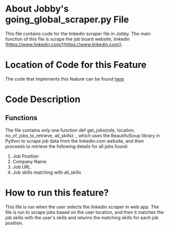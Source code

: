 # About Jobby's going_global_scraper.py File
This file contains code for the linkedin scraper file in Jobby. The main function of this file is scrape the job board website, linkedin [https://www.linkedin.com/](https://www.linkedin.com/).

# Location of Code for this Feature
The code that implements this feature can be found [here](https://github.com/sak007/Jobby/blob/main/code/Scraper/linkedin_scraper.py)

# Code Description
## Functions

The file contains only one function 
def get_jobs(role, location, no_of_jobs_to_retrieve, all_skills):
, which uses the BeautifulSoup library in Python to scrape job data from the linkedin.com website, and then proceeds to retrieve the following details for all jobs found:

1. Job Position
2. Company Name
3. Job URL
4. Job skills matching with all_skills

# How to run this feature?
This file is run when the user selects the linkedin scraper in web app. The file is run to scrape jobs based on the user location, and then it matches the job skills with the user's skills and returns the matching skills for each job position. 